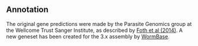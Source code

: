 
Annotation
--------

The original gene predictions were made by the Parasite Genomics group at the Wellcome Trust Sanger Institute, as described by [Foth et al (2014)](http://europepmc.org/abstract/MED/24929830). A new geneset has been created for the 3.x assembly by [WormBase](https://wormbase.org/species/t_muris).

